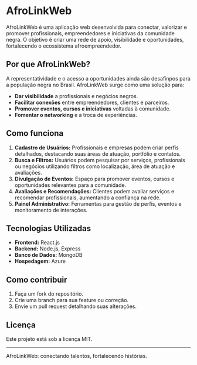 # AfroLinkWeb

AfroLinkWeb é uma aplicação web desenvolvida para conectar, valorizar e promover profissionais, empreendedores e iniciativas da comunidade negra. O objetivo é criar uma rede de apoio, visibilidade e oportunidades, fortalecendo o ecossistema afroempreendedor.

## Por que AfroLinkWeb?

A representatividade e o acesso a oportunidades ainda são desafinpos para a população negra no Brasil. AfroLinkWeb surge como uma solução para:

- **Dar visibilidade** a profissionais e negócios negros.
- **Facilitar conexões** entre empreendedores, clientes e parceiros.
- **Promover eventos, cursos e iniciativas** voltadas à comunidade.
- **Fomentar o networking** e a troca de experiências.

## Como funciona

1. **Cadastro de Usuários:** Profissionais e empresas podem criar perfis detalhados, destacando suas áreas de atuação, portfólio e contatos.
2. **Busca e Filtros:** Usuários podem pesquisar por serviços, profissionais ou negócios utilizando filtros como localização, área de atuação e avaliações.
3. **Divulgação de Eventos:** Espaço para promover eventos, cursos e oportunidades relevantes para a comunidade.
4. **Avaliações e Recomendações:** Clientes podem avaliar serviços e recomendar profissionais, aumentando a confiança na rede.
5. **Painel Administrativo:** Ferramentas para gestão de perfis, eventos e monitoramento de interações.

## Tecnologias Utilizadas

- **Frontend:** React.js
- **Backend:** Node.js, Express
- **Banco de Dados:** MongoDB
- **Hospedagem:** Azure

## Como contribuir

1. Faça um fork do repositório.
2. Crie uma branch para sua feature ou correção.
3. Envie um pull request detalhando suas alterações.

## Licença

Este projeto está sob a licença MIT.

---

AfroLinkWeb: conectando talentos, fortalecendo histórias.